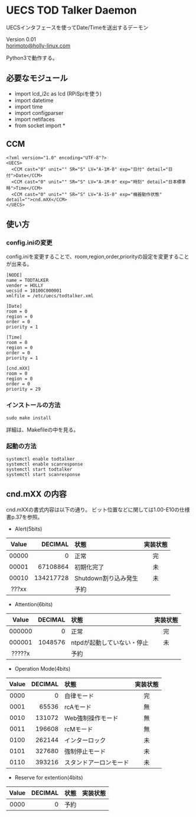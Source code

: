 # UECS TOD Talker Daemon

UECSインタフェースを使ってDate/Timeを送出するデーモン


Version 0.01  
horimoto@holly-linux.com

Python3で動作する。

## 必要なモジュール

 * import lcd_i2c as lcd   (RPiSpiを使う)
 * import datetime
 * import time
 * import configparser
 * import netifaces
 * from socket import *

## CCM

    <?xml version="1.0" encoding="UTF-8"?>
    <UECS>
      <CCM cast="0" unit="" SR="S" LV="A-1M-0" exp="日付" detail="日付">Date</CCM>
      <CCM cast="0" unit="" SR="S" LV="A-1M-0" exp="時刻" detail="日本標準時">Time</CCM>
      <CCM cast="0" unit="" SR="S" LV="A-1S-0" exp="機器動作状態" detail="">cnd.mXX</CCM>
    </UECS>


## 使い方

### config.iniの変更

config.iniを変更することで、room,region,order,priorityの設定を変更することが出来る。

    [NODE]
    name = TODTALKER
    vender = HOLLY
    uecsid = 10100C000001
    xmlfile = /etc/uecs/todtalker.xml
    
    [Date]
    room = 0
    region = 0
    order = 0
    priority = 1
    
    [Time]
    room = 0
    region = 0
    order = 0
    priority = 1
    
    [cnd.mXX]
    room = 0
    region = 0
    order = 0
    priority = 29

### インストールの方法

    sudo make install

 詳細は、Makefileの中を見る。


### 起動の方法

    systemctl enable todtalker
    systemctl enable scanresponse
    systemctl start todtalker
    systemctl start scanresponse
    
## cnd.mXX の内容

cnd.mXXの書式内容は以下の通り。
ビット位置などに関しては1.00-E10の仕様書p.37を参照。

* Alert(5bits)

| Value | DECIMAL   | 状態                          | 実装状態 |
|:-----:|----------:|:------------------------------|:--------:|
| 00000 |         0 | 正常                          |    完    |
| 00001 |  67108864 | 初期化完了                    |    未    |
| 00010 | 134217728 | Shutdown割り込み発生          |    未    |
| ???xx |           | 予約                          |          |

* Attention(6bits)

| Value  | DECIMAL   | 状態                          | 実装状態 |
|:------:|----------:|:------------------------------|:--------:|
| 000000 |         0 | 正常                          |    完    |
| 000001 |   1048576 | ntpdが起動していない・停止    |    未    |
| ?????x |           | 予約                          |          |

* Operation Mode(4bits)

| Value  | DECIMAL   | 状態                          | 実装状態 |
|:------:|----------:|:------------------------------|:--------:|
|  0000  |         0 | 自律モード                    |    完    |
|  0001  |     65536 | rcAモード                     |    無    |
|  0010  |    131072 | Web強制操作モード             |    無    |
|  0011  |    196608 | rcMモード                     |    無    |
|  0100  |    262144 | インターロック                |    未    |
|  0101  |    327680 | 強制停止モード                |    未    |
|  0110  |    393216 | スタンドアーロンモード        |    未    |

* Reserve for extention(4bits)

| Value  | DECIMAL   | 状態                          | 実装状態 |
|:------:|----------:|:------------------------------|:--------:|
|  0000  |         0 | 予約                          |          |
